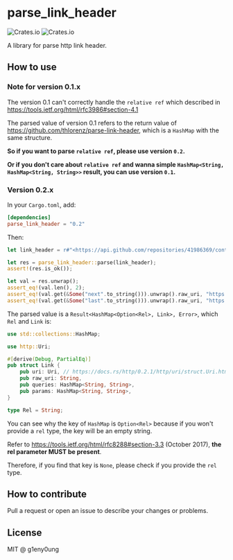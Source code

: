 # parse_link_header

![Crates.io](https://img.shields.io/crates/v/parse_link_header)
![Crates.io](https://img.shields.io/crates/l/parse_link_header)

A library for parse http link header.

## How to use

### Note for version 0.1.x

The version 0.1 can't correctly handle the `relative ref` which described in <https://tools.ietf.org/html/rfc3986#section-4.1>

The parsed value of version 0.1 refers to the return value of <https://github.com/thlorenz/parse-link-header>, which is a `HashMap` with the same structure.

**So if you want to parse `relative ref`, please use version `0.2`.**

**Or if you don't care about `relative ref` and wanna simple `HashMap<String, HashMap<String, String>>` result, you can use version `0.1`.**

### Version 0.2.x

In your `Cargo.toml`, add:

```toml
[dependencies]
parse_link_header = "0.2"
```

Then:

```rust
let link_header = r#"<https://api.github.com/repositories/41986369/contributors?page=2>; rel="next", <https://api.github.com/repositories/41986369/contributors?page=14>; rel="last""#;

let res = parse_link_header::parse(link_header);
assert!(res.is_ok());

let val = res.unwrap();
assert_eq!(val.len(), 2);
assert_eq!(val.get(&Some("next".to_string())).unwrap().raw_uri, "https://api.github.com/repositories/41986369/contributors?page=2");
assert_eq!(val.get(&Some("last".to_string())).unwrap().raw_uri, "https://api.github.com/repositories/41986369/contributors?page=14");
```

The parsed value is a `Result<HashMap<Option<Rel>, Link>, Error>`, which `Rel` and `Link` is:

```rust
use std::collections::HashMap;

use http::Uri;

#[derive(Debug, PartialEq)]
pub struct Link {
    pub uri: Uri, // https://docs.rs/http/0.2.1/http/uri/struct.Uri.html
    pub raw_uri: String,
    pub queries: HashMap<String, String>,
    pub params: HashMap<String, String>,
}

type Rel = String;
```

You can see why the key of `HashMap` is `Option<Rel>` because if you won't provide a `rel` type, the key will be an empty string.

Refer to <https://tools.ietf.org/html/rfc8288#section-3.3> (October 2017), **the rel parameter MUST be present**.

Therefore, if you find that key is `None`, please check if you provide the `rel` type.

## How to contribute

Pull a request or open an issue to describe your changes or problems.

## License

MIT @ g1eny0ung
